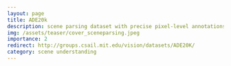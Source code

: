 ```yaml
---
layout: page
title: ADE20k
description: scene parsing dataset with precise pixel-level annotations
img: /assets/teaser/cover_sceneparsing.jpeg
importance: 2
redirect: http://groups.csail.mit.edu/vision/datasets/ADE20K/
category: scene understanding
---
```


